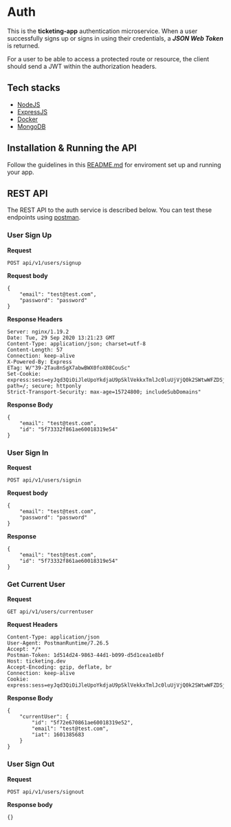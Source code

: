 # Auth

This is the **ticketing-app** authentication microservice. When a user successfully signs up or signs in using their credentials, a ***JSON Web Token*** is returned.

For a user to be able to access a protected route or resource, the client should send a JWT within the authorization headers.

## Tech stacks

- [NodeJS](https://nodejs.org/en/)
- [ExpressJS](https://expressjs.com/)
- [Docker](https://www.docker.com/)
- [MongoDB](https://www.mongodb.com/)

## Installation & Running the API

Follow the guidelines in this [README.md](https://github.com/mwinel/ticketing-app/blob/master/README.md) for enviroment set up and running your app.

## REST API

The REST API to the auth service is described below. You can test these endpoints using [postman](https://www.postman.com/downloads/).

### User Sign Up

**Request**

`POST api/v1/users/signup`

**Request body**

```
{
    "email": "test@test.com",
    "password": "password"
}
```

**Response Headers**

```
Server: nginx/1.19.2
Date: Tue, 29 Sep 2020 13:21:23 GMT
Content-Type: application/json; charset=utf-8
Content-Length: 57
Connection: keep-alive
X-Powered-By: Express
ETag: W/"39-2Tau8nSgX7abwBWX0foX08CouSc"
Set-Cookie: express:sess=eyJqd3QiOiJleUpoYkdjaU9pSklVekkxTmlJc0luUjVjQ0k2SWtwWFZDSjkuZXlKcFpDSTZJalZtTnpKbE5qY3dPRFl4WVdVMk1EQXhPRE14T1dVMU1pSXNJbVZ0WVdsc0lqb2lkR1Z6ZEVCMFpYTjBMbU52YlNJc0ltbGhkQ0k2TVRZd01UTTROVFk0TTMwLm10eThuNzBicWpaV2wxWnZ6RlJiaVQ2X0lhOGZYR3B3NGtDTU9CLW1qMkUifQ==; path=/; secure; httponly
Strict-Transport-Security: max-age=15724800; includeSubDomains"

```

**Response Body**

```
{
    "email": "test@test.com",
    "id": "5f73332f861ae60018319e54"
}
```

### User Sign In

**Request**

`POST api/v1/users/signin`

**Request body**

```
{
    "email": "test@test.com",
    "password": "password"
}
```

**Response**

```
{
    "email": "test@test.com",
    "id": "5f73332f861ae60018319e54"
}
```

### Get Current User

**Request**

`GET api/v1/users/currentuser`

**Request Headers**

```
Content-Type: application/json
User-Agent: PostmanRuntime/7.26.5
Accept: */*
Postman-Token: 1d514d24-9863-44d1-b099-d5d1cea1e8bf
Host: ticketing.dev
Accept-Encoding: gzip, deflate, br
Connection: keep-alive
Cookie: express:sess=eyJqd3QiOiJleUpoYkdjaU9pSklVekkxTmlJc0luUjVjQ0k2SWtwWFZDSjkuZXlKcFpDSTZJalZtTnpKbE5qY3dPRFl4WVdVMk1EQXhPRE14T1dVMU1pSXNJbVZ0WVdsc0lqb2lkR1Z6ZEVCMFpYTjBMbU52YlNJc0ltbGhkQ0k2TVRZd01UTTROVFk0TTMwLm10eThuNzBicWpaV2wxWnZ6RlJiaVQ2X0lhOGZYR3B3NGtDTU9CLW1qMkUifQ=="
```

**Response Body**

```
{
    "currentUser": {
        "id": "5f72e670861ae60018319e52",
        "email": "test@test.com",
        "iat": 1601385683
    }
}
```

### User Sign Out

**Request**

`POST api/v1/users/signout`

**Response body**

```
{}
```
